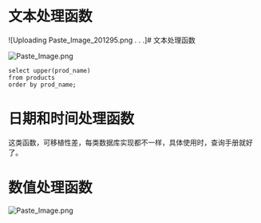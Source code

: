 # 文本处理函数

![Uploading Paste_Image_201295.png . . .]# 文本处理函数

![Paste_Image.png](http://upload-images.jianshu.io/upload_images/1234352-75838ae187e66926.png?imageMogr2/auto-orient/strip%7CimageView2/2/w/1240)

```
select upper(prod_name)
from products
order by prod_name;
```

# 日期和时间处理函数
这类函数，可移植性差，每类数据库实现都不一样，具体使用时，查询手册就好了。

# 数值处理函数

![Paste_Image.png](http://upload-images.jianshu.io/upload_images/1234352-96806d0a52142b96.png?imageMogr2/auto-orient/strip%7CimageView2/2/w/1240)
